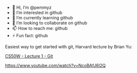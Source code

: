 - 👋 Hi, I’m @pemmyz
- 👀 I’m interested in github
- 🌱 I’m currently learning github
- 💞️ I’m looking to collaborate on github
- 📫 How to reach me: github
- ⚡ Fun fact: github

Easiest way to get started with git, Harvard lecture by Brian Yu:

[CS50W - Lecture 1 - Git](https://www.youtube.com/watch?v=NcoBAfJ6l2Q)

https://www.youtube.com/watch?v=NcoBAfJ6l2Q

<!---
pemmyz/pemmyz is a ✨ special ✨ repository because its `README.md` (this file) appears on your GitHub profile.
You can click the Preview link to take a look at your changes.
--->
